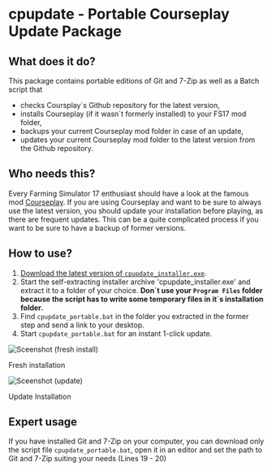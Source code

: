 # cpupdate - Portable Courseplay Update Package

## What does it do?
This package contains portable editions of Git and 7-Zip as well as a Batch script that
* checks Coursplay´s Github repository for the latest version,
* installs Courseplay (if it wasn´t formerly installed) to your FS17 mod folder,
* backups your current Courseplay mod folder in case of an update,
* updates your current Courseplay mod folder to the latest version from the Github repository.

## Who needs this?
Every Farming Simulator 17 enthusiast should have a look at the famous mod [Courseplay](https://github.com/Courseplay/courseplay). If you are using Courseplay and want to be sure to always use the latest version, you should update your installation before playing, as there are frequent updates. This can be a quite complicated process if you want to be sure to have a backup of former versions.

## How to use?
1. [Download the latest version of `cpupdate_installer.exe`](https://github.com/elpatron68/cpupdate/releases).
2. Start the self-extracting installer archive 'cpupdate_installer.exe' and extract it to a folder of your choice. **Don´t use your `Program Files` folder because the script has to write some temporary files in it´s installation folder.**
3. Find `cpupdate_portable.bat` in the folder you extracted in the former step and send a link to your desktop.
4. Start `cpupdate_portable.bat` for an instant 1-click update.

![Sceenshot (fresh install)](https://github.com/elpatron68/cpupdate/blob/master/_screenshots/fresh_install.png)

Fresh installation

![Sceenshot (update)](https://github.com/elpatron68/cpupdate/blob/master/_screenshots/update.png)

Update Installation

## Expert usage
If you have installed Git and 7-Zip on your computer, you can download only the script file `cpupdate_portable.bat`, open it in an editor and set the path to Git and 7-Zip suiting your needs (Lines 19 - 20)
